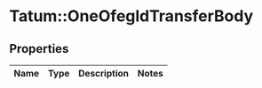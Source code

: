 # Tatum::OneOfegldTransferBody

## Properties
Name | Type | Description | Notes
------------ | ------------- | ------------- | -------------

